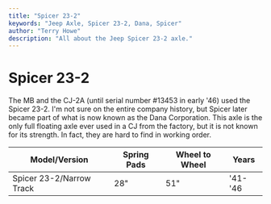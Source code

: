 ```yaml
---
title: "Spicer 23-2"
keywords: "Jeep Axle, Spicer 23-2, Dana, Spicer"
author: "Terry Howe"
description: "All about the Jeep Spicer 23-2 axle."
---
```

# Spicer 23-2

The MB and the CJ-2A (until serial number #13453 in early '46) used the Spicer 23-2. I'm not sure on the entire company history, but Spicer later became part of what is now known as the Dana Corporation. This axle is the only full floating axle ever used in a CJ from the factory, but it is not known for its strength. In fact, they are hard to find in working order.

| Model/Version            | Spring Pads | Wheel to Wheel | Years   |
|--------------------------|-------------|----------------|---------|
| Spicer 23-2/Narrow Track | 28"         | 51"            | '41-'46 |